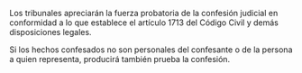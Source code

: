 Los tribunales apreciarán la fuerza probatoria de la confesión judicial en conformidad a lo que establece el artículo 1713 del Código Civil y demás disposiciones legales.

Si los hechos confesados no son personales del confesante o de la persona a quien representa, producirá también prueba la confesión.